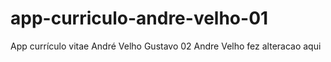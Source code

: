 # app-curriculo-andre-velho-01
App currículo vitae André Velho
Gustavo 02
Andre Velho fez alteracao aqui